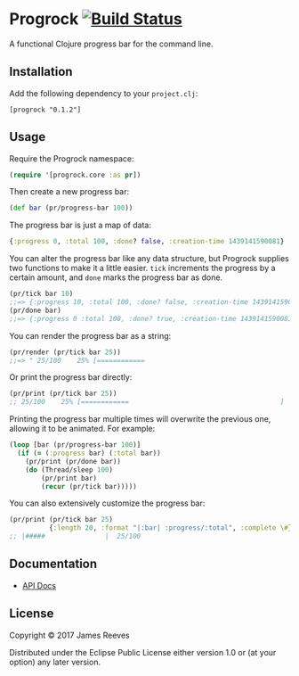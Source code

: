 # Progrock [![Build Status](https://github.com/weavejester/progrock/actions/workflows/test.yml/badge.svg)](https://github.com/weavejester/progrock/actions/workflows/test.yml)

A functional Clojure progress bar for the command line.


## Installation

Add the following dependency to your `project.clj`:

    [progrock "0.1.2"]


## Usage

Require the Progrock namespace:

```clojure
(require '[progrock.core :as pr])
```

Then create a new progress bar:

```clojure
(def bar (pr/progress-bar 100))
```

The progress bar is just a map of data:

```clojure
{:progress 0, :total 100, :done? false, :creation-time 1439141590081}
```

You can alter the progress bar like any data structure, but Progrock
supplies two functions to make it a little easier. `tick` increments
the progress by a certain amount, and `done` marks the progress bar as
done.

```clojure
(pr/tick bar 10)
;;=> {:progress 10, :total 100, :done? false, :creation-time 1439141590081}
(pr/done bar)
;;=> {:progress 0 :total 100, :done? true, :creation-time 1439141590081}
```

You can render the progress bar as a string:

```clojure
(pr/render (pr/tick bar 25))
;;=> " 25/100    25% [============                                      ]  ETA: 00:00"
```

Or print the progress bar directly:

```clojure
(pr/print (pr/tick bar 25))
;; 25/100    25% [============                                      ]  ETA: 00:00
```

Printing the progress bar multiple times will overwrite the previous
one, allowing it to be animated. For example:

```clojure
(loop [bar (pr/progress-bar 100)]
  (if (= (:progress bar) (:total bar))
    (pr/print (pr/done bar))
    (do (Thread/sleep 100)
        (pr/print bar)
        (recur (pr/tick bar)))))
```

You can also extensively customize the progress bar:

```clojure
(pr/print (pr/tick bar 25)
          {:length 20, :format "|:bar| :progress/:total", :complete \#})
;; |#####               |  25/100
```


## Documentation

* [API Docs](https://weavejester.github.io/progrock/progrock.core.html)


## License

Copyright © 2017 James Reeves

Distributed under the Eclipse Public License either version 1.0 or (at
your option) any later version.

